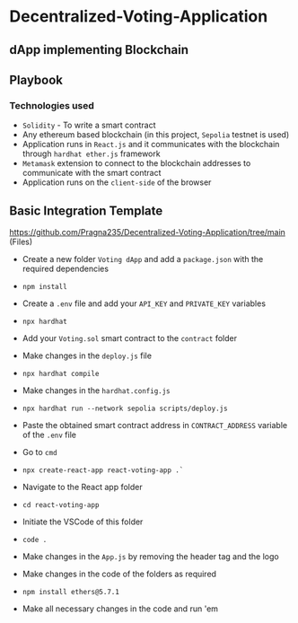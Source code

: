# Decentralized-Voting-Application

## dApp implementing Blockchain

## Playbook

### Technologies used
 - `Solidity` - To write a smart contract
 - Any ethereum based blockchain (in this project, `Sepolia` testnet is used)
 - Application runs in `React.js` and it communicates with the blockchain through `hardhat ether.js` framework
 - `Metamask` extension to connect to the blockchain addresses to communicate with the smart contract
 - Application runs on the `client-side` of the browser

## Basic Integration Template

https://github.com/Pragna235/Decentralized-Voting-Application/tree/main (Files)

- Create a new folder `Voting dApp` and add a `package.json` with the required dependencies
-     npm install
- Create a `.env` file and add your `API_KEY` and `PRIVATE_KEY` variables
-     npx hardhat
- Add your `Voting.sol` smart contract to the `contract` folder
- Make changes in the `deploy.js` file
-     npx hardhat compile
- Make changes in the `hardhat.config.js`
-     npx hardhat run --network sepolia scripts/deploy.js
- Paste the obtained smart contract address in `CONTRACT_ADDRESS` variable of the `.env` file


- Go to `cmd`
-     npx create-react-app react-voting-app .`
- Navigate to the React app folder
-     cd react-voting-app
- Initiate the VSCode of this folder
-     code .
- Make changes in the `App.js` by removing the header tag and the logo
- Make changes in the code of the folders as required
-     npm install ethers@5.7.1
- Make all necessary changes in the code and run 'em
